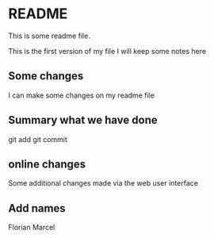 # README
This is some readme file.

This is the first version of my file
I will keep some notes here

## Some changes
I can make some changes on my readme file

## Summary what we have done
git add
git commit

## online changes
Some additional changes made via the web user interface

## Add names
Florian
Marcel
